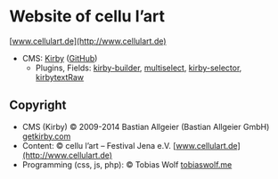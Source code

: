 # Website of cellu l’art

[www.cellulart.de](http://www.cellulart.de)

* CMS: [Kirby](https://getkirby.com) ([GitHub](https://github.com/getkirby))
  * Plugins, Fields: [kirby-builder](https://github.com/TimOetting/kirby-builder), [multiselect](https://github.com/distantnative/multiselect), [kirby-selector](https://github.com/storypioneers/kirby-selector), [kirbytextRaw](https://github.com/jbeyerstedt/kirby-plugin-kirbytextRaw)

## Copyright
* CMS (Kirby) © 2009-2014 Bastian Allgeier (Bastian Allgeier GmbH) [getkirby.com](https://getkirby.com)
* Content: © cellu l’art – Festival Jena e.V. [www.cellulart.de](http://www.cellulart.de)
* Programming (css, js, php): © Tobias Wolf [tobiaswolf.me](https://tobiaswolf.me)
